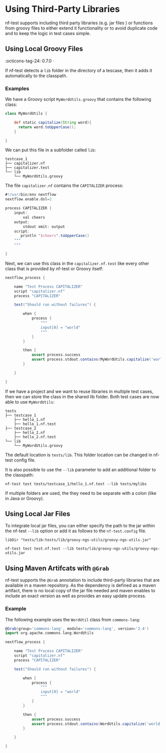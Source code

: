 # Using Third-Party Libraries

nf-test supports including third party libraries (e.g. jar files ) or functions from groovy files to either extend it functionality or to avoid duplicate code and to keep the logic in test cases simple.

## Using Local Groovy Files

:octicons-tag-24: 0.7.0 ·

If nf-test detects a `lib` folder in the directory of a tescase, then it adds it automatically to the classpath.

### Examples
We have a Groovy script `MyWordUtils.groovy` that contains the following class:

```Groovy
class MyWordUtils {

    def static capitalize(String word){
      return word.toUpperCase();
    }

}
```

We can put this file in a subfolder called `lib`:

```
testcase_1
├── capitalizer.nf
├── capitalizer.test
└── lib
    └── MyWordUtils.groovy
```

The file `capitalizer.nf` contains the `CAPITALIZER` process:

```Groovy
#!/usr/bin/env nextflow
nextflow.enable.dsl=2

process CAPITALIZER {
    input:
        val cheers
    output:
        stdout emit: output
    script:
       println "$cheers".toUpperCase()
    """
    """

}
```

Next, we can use this class in the `capitalizer.nf.test` like every other class that is provided by nf-test or Groovy itself:

```Groovy
nextflow_process {

    name "Test Process CAPITALIZER"
    script "capitalizer.nf"
    process "CAPITALIZER"

    test("Should run without failures") {

        when {
            process {
                """
                input[0] = "world"
                """
            }
        }

        then {
            assert process.success
            assert process.stdout.contains(MyWordUtils.capitalize('world'))
        }

    }

}
```

If we have a project and we want to reuse libraries in multiple test cases, then we can store the class in the shared lib folder. Both test cases are now able to use `MyWordUtils`:

```
tests
├── testcase_1
    ├── hello_1.nf
    ├── hello_1.nf.test
├── testcase_2
    ├── hello_2.nf
    ├── hello_2.nf.test
└── lib
    └── MyWordUtils.groovy
```

The default location is `tests/lib`. This folder location can be changed in nf-test config file.

It is also possible to use the `--lib` parameter to add an additional folder to the classpath:

```
nf-test test tests/testcase_1/hello_1.nf.test --lib tests/mylibs
```

If multiple folders are used, the they need to be separate with a colon (like in Java or Groovy).

## Using Local Jar Files
To integrate local jar files, you can either specify the path to the jar within the nf-test `--lib` option or add it as follows to the `nf-test.config` file.   
```
libDir "tests/lib:tests/lib/groovy-ngs-utils/groovy-ngs-utils.jar"
```
```
nf-test test test.nf.test --lib tests/lib/groovy-ngs-utils/groovy-ngs-utils.jar
```


## Using Maven Artifcats with `@Grab`

nf-test supports the `@Grab` annotation to include third-party libraries that are available in a maven repository. As the dependency is defined as a maven artifact, there is no local copy of the jar file needed and maven enables to include an exact version as well as provides an easy update process.

### Example

The following example uses the `WordUtil` class from `commons-lang`:

```Groovy
@Grab(group='commons-lang', module='commons-lang', version='2.4')
import org.apache.commons.lang.WordUtils

nextflow_process {

    name "Test Process CAPITALIZER"
    script "capitalizer.nf"
    process "CAPITALIZER"

    test("Should run without failures") {

        when {
            process {
                """
                input[0] = "world"
                """
            }
        }

        then {
            assert process.success
            assert process.stdout.contains(WordUtils.capitalize('world'))
        }

    }

}
```
